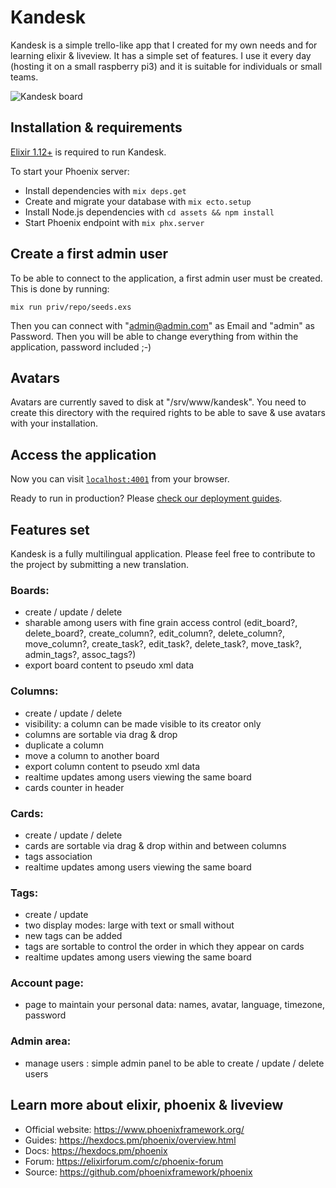 # Kandesk

Kandesk is a simple trello-like app that I created for my own needs and for learning elixir & liveview. It has a simple set of features. I use it every day (hosting it on a small raspberry pi3) and it is suitable for individuals or small teams.

![Kandesk board](https://raw.githubusercontent.com/seb3s/kandesk/master/assets/static/images/kandesk.board.png)

## Installation & requirements

[Elixir 1.12+](https://elixir-lang.org/install.html) is required to run Kandesk.

To start your Phoenix server:

  * Install dependencies with `mix deps.get`
  * Create and migrate your database with `mix ecto.setup`
  * Install Node.js dependencies with `cd assets && npm install`
  * Start Phoenix endpoint with `mix phx.server`


## Create a first admin user

To be able to connect to the application, a first admin user must be created.
This is done by running:

    mix run priv/repo/seeds.exs

Then you can connect with "admin@admin.com" as Email and "admin" as Password. Then you will be able to change everything from within the application, password included ;-)

## Avatars

Avatars are currently saved to disk at "/srv/www/kandesk". You need to create this directory with the required rights to be able to save & use avatars with your installation.


## Access the application

Now you can visit [`localhost:4001`](http://localhost:4001) from your browser.

Ready to run in production? Please [check our deployment guides](https://hexdocs.pm/phoenix/deployment.html).


## Features set

Kandesk is a fully multilingual application. Please feel free to contribute to the project by submitting a new translation.

### Boards:

  * create / update / delete
  * sharable among users with fine grain access control (edit_board?, delete_board?, create_column?, edit_column?, delete_column?, move_column?, create_task?, edit_task?, delete_task?, move_task?, admin_tags?, assoc_tags?)
  * export board content to pseudo xml data

### Columns:

  * create / update / delete
  * visibility: a column can be made visible to its creator only
  * columns are sortable via drag & drop
  * duplicate a column
  * move a column to another board
  * export column content to pseudo xml data
  * realtime updates among users viewing the same board
  * cards counter in header

### Cards:

  * create / update / delete
  * cards are sortable via drag & drop within and between columns
  * tags association
  * realtime updates among users viewing the same board

### Tags:

  * create / update
  * two display modes: large with text or small without
  * new tags can be added
  * tags are sortable to control the order in which they appear on cards
  * realtime updates among users viewing the same board

### Account page:

  * page to maintain your personal data: names, avatar, language, timezone, password

### Admin area:

  * manage users : simple admin panel to be able to create / update / delete users


## Learn more about elixir, phoenix & liveview

  * Official website: https://www.phoenixframework.org/
  * Guides: https://hexdocs.pm/phoenix/overview.html
  * Docs: https://hexdocs.pm/phoenix
  * Forum: https://elixirforum.com/c/phoenix-forum
  * Source: https://github.com/phoenixframework/phoenix
